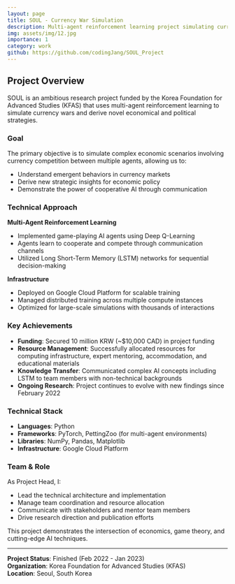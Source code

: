 ```yaml
---
layout: page
title: SOUL - Currency War Simulation
description: Multi-agent reinforcement learning project simulating currency wars to derive new economical and political strategies
img: assets/img/12.jpg
importance: 1
category: work
github: https://github.com/codingJang/SOUL_Project
---
```


## Project Overview

SOUL is an ambitious research project funded by the Korea Foundation for Advanced Studies (KFAS) that uses multi-agent reinforcement learning to simulate currency wars and derive novel economical and political strategies.

### Goal

The primary objective is to simulate complex economic scenarios involving currency competition between multiple agents, allowing us to:
- Understand emergent behaviors in currency markets
- Derive new strategic insights for economic policy
- Demonstrate the power of cooperative AI through communication

### Technical Approach

**Multi-Agent Reinforcement Learning**
- Implemented game-playing AI agents using Deep Q-Learning
- Agents learn to cooperate and compete through communication channels
- Utilized Long Short-Term Memory (LSTM) networks for sequential decision-making

**Infrastructure**
- Deployed on Google Cloud Platform for scalable training
- Managed distributed training across multiple compute instances
- Optimized for large-scale simulations with thousands of interactions

### Key Achievements

- **Funding**: Secured 10 million KRW (~$10,000 CAD) in project funding
- **Resource Management**: Successfully allocated resources for computing infrastructure, expert mentoring, accommodation, and educational materials
- **Knowledge Transfer**: Communicated complex AI concepts including LSTM to team members with non-technical backgrounds
- **Ongoing Research**: Project continues to evolve with new findings since February 2022

### Technical Stack

- **Languages**: Python
- **Frameworks**: PyTorch, PettingZoo (for multi-agent environments)
- **Libraries**: NumPy, Pandas, Matplotlib
- **Infrastructure**: Google Cloud Platform

### Team & Role

As Project Head, I:
- Lead the technical architecture and implementation
- Manage team coordination and resource allocation
- Communicate with stakeholders and mentor team members
- Drive research direction and publication efforts

<div class="caption">
    This project demonstrates the intersection of economics, game theory, and cutting-edge AI techniques.
</div>

---

**Project Status**: Finished (Feb 2022 - Jan 2023)  
**Organization**: Korea Foundation for Advanced Studies (KFAS)  
**Location**: Seoul, South Korea

